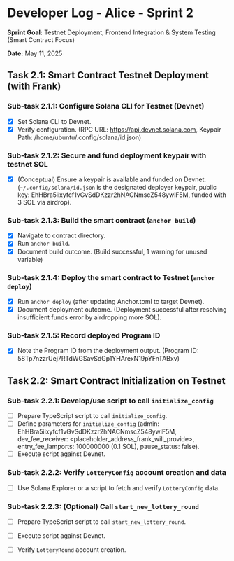 # Developer Log - Alice - Sprint 2

**Sprint Goal:** Testnet Deployment, Frontend Integration & System Testing (Smart Contract Focus)

**Date:** May 11, 2025

## Task 2.1: Smart Contract Testnet Deployment (with Frank)

### Sub-task 2.1.1: Configure Solana CLI for Testnet (Devnet)
- [x] Set Solana CLI to Devnet.
- [x] Verify configuration. (RPC URL: https://api.devnet.solana.com, Keypair Path: /home/ubuntu/.config/solana/id.json)

### Sub-task 2.1.2: Secure and fund deployment keypair with testnet SOL
- [x] (Conceptual) Ensure a keypair is available and funded on Devnet. (`~/.config/solana/id.json` is the designated deployer keypair, public key: EhHBra5iixyfcf1vGvSdDKzzr2hNACNmscZ548ywiF5M, funded with 3 SOL via airdrop).

### Sub-task 2.1.3: Build the smart contract (`anchor build`)
- [x] Navigate to contract directory.
- [x] Run `anchor build`.
- [x] Document build outcome. (Build successful, 1 warning for unused variable)

### Sub-task 2.1.4: Deploy the smart contract to Testnet (`anchor deploy`)
- [x] Run `anchor deploy` (after updating Anchor.toml to target Devnet).
- [x] Document deployment outcome. (Deployment successful after resolving insufficient funds error by airdropping more SOL).

### Sub-task 2.1.5: Record deployed Program ID
- [x] Note the Program ID from the deployment output. (Program ID: 58Tp7nzzrUej7RTdWGSavSdGp1YHArexN19pYFnTABxv)

## Task 2.2: Smart Contract Initialization on Testnet

### Sub-task 2.2.1: Develop/use script to call `initialize_config`
- [ ] Prepare TypeScript script to call `initialize_config`.
- [ ] Define parameters for `initialize_config` (admin: EhHBra5iixyfcf1vGvSdDKzzr2hNACNmscZ548ywiF5M, dev_fee_receiver: <placeholder_address_frank_will_provide>, entry_fee_lamports: 100000000 (0.1 SOL), pause_status: false).
- [ ] Execute script against Devnet.

### Sub-task 2.2.2: Verify `LotteryConfig` account creation and data
- [ ] Use Solana Explorer or a script to fetch and verify `LotteryConfig` data.

### Sub-task 2.2.3: (Optional) Call `start_new_lottery_round`
- [ ] Prepare TypeScript script to call `start_new_lottery_round`.
- [ ] Execute script against Devnet.
- [ ] Verify `LotteryRound` account creation.

